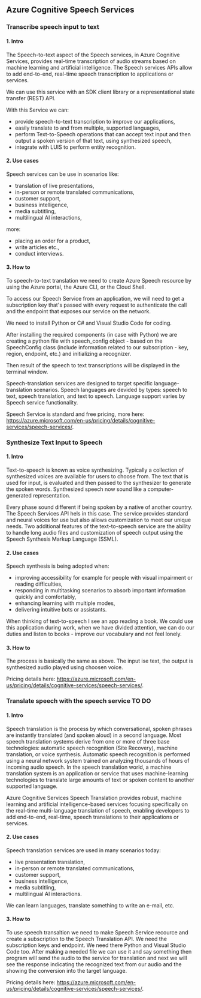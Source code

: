 ## Azure Cognitive Speech Services

### Transcribe speech input to text
#### 1. Intro
The Speech-to-text aspect of the Speech services, in Azure Cognitive Services, provides real-time transcription of audio streams based on machine learning and artificial intelligence. The Speech services APIs allow to add end-to-end, real-time speech transcription to applications or services.

We can use this service with an SDK client library or a representational state transfer (REST) API.

With this Service we can:
* provide speech-to-text transcription to improve our applications,
* easily translate to and from multiple, supported languages,
* perform Text-to-Speech operations that can accept text input and then output a spoken version of that text, using synthesized speech,
* integrate with LUIS to perform entity recognition.

#### 2. Use cases
Speech services can be use in scenarios like:
* translation of live presentations,
* in-person or remote translated communications,
* customer support,
* business intelligence,
* media subtitling,
* multilingual AI interactions,

more:
* placing an order for a product,
* write articles etc., 
* conduct interviews.


#### 3. How to
To speech-to-text translation we need to create Azure Speech resource by using the Azure portal, the Azure CLI, or the Cloud Shell. 

To access our Speech Service from an application, we will need to get a subscription key that's passed with every request to authenticate the call and the endpoint that exposes our service on the network. 

We need to install Python or C# and Visual Studio Code for coding.

After installing the required components (in case with Python) we are creating a python file with speech_config object - based on the SpeechConfig class (include information related to our subscription - key, region, endpoint, etc.)  and initializing a recognizer.

Then result of the speech to text transcriptions will be displayed in the terminal window.

Speech-translation services are designed to target specific language-translation scenarios. Speech languages are devided by types: speech to text, speech translation, and text to speech. Language support varies by Speech service functionality.

Speech Service is standard and free pricing, more here: https://azure.microsoft.com/en-us/pricing/details/cognitive-services/speech-services/.


### Synthesize Text Input to Speech
#### 1. Intro
Text-to-speech is known as voice synthesizing. Typically a collection of synthesized voices are available for users to choose from. The text that is used for input, is evaluated and then passed to the synthesizer to generate the spoken words. Synthesized speech now sound like a computer-generated representation. 

Every phase sound different if being spoken by a native of another country. The Speech Services API hels in this case. The service provides standard and neural voices for use but also allows customization to meet our unique needs. Two additional features of the text-to-speech service are the ability to handle long audio files and customization of speech output using the Speech Synthesis Markup Language (SSML). 

#### 2. Use cases
Speech synthesis is being adopted when:
* improving accessibility for example for people with visual impairment or reading difficulties,
* responding in multitasking scenarios to absorb important information quickly and comfortably,
* enhancing learning with multiple modes,
* delivering intuitive bots or assistants.

When thinking of text-to-speech I see an app reading a book. We could use this application during work, when we have divided attention, we can do our duties and listen to books - improve our vocabulary and not feel lonely.

#### 3. How to
The process is basically the same as above. The input ise text, the output is synthesized audio played using choosen voice.

Pricing details here: https://azure.microsoft.com/en-us/pricing/details/cognitive-services/speech-services/.

### Translate speech with the speech service TO DO
#### 1. Intro
Speech translation is the process by which conversational, spoken phrases are instantly translated (and spoken aloud) in a second language. Most speech translation systems derive from one or more of three base technologies: automatic speech recognition (Site Recovery), machine translation, or voice synthesis. Automatic speech recognition is performed using a neural network system trained on analyzing thousands of hours of incoming audio speech. In the speech translation world, a machine translation system is an application or service that uses machine-learning technologies to translate large amounts of text or spoken content to another supported language. 

Azure Cognitive Services Speech Translation provides robust, machine learning and artificial intelligence-based services focusing specifically on the real-time multi-language translation of speech, enabling developers to add end-to-end, real-time, speech translations to their applications or services.

#### 2. Use cases
Speech translation services are used in many scenarios today:
* live presentation translation,
* in-person or remote translated communications,
* customer support,
* business intelligence,
* media subtitling,
* multilingual AI interactions.

We can learn languages, translate something to write an e-mail, etc.

#### 3. How to
To use speech transaltion we need to make Speech Service recource and create a subscription to the Speech Translation API. We need the subscription keys and endpoint. We need there Python and Visual Studio Code too. After making a needed file we can use it and say something then program will send the audio to the service for translation and next we will see the response indicating the recognized text from our audio and the showing the conversion into the target language.

Pricing details here: https://azure.microsoft.com/en-us/pricing/details/cognitive-services/speech-services/.
